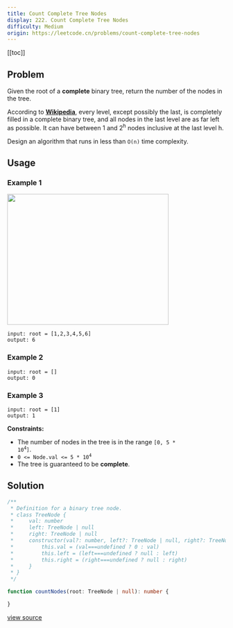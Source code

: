 ```yaml
---
title: Count Complete Tree Nodes
display: 222. Count Complete Tree Nodes
difficulty: Medium
origin: https://leetcode.cn/problems/count-complete-tree-nodes
---
```


[[toc]]

## Problem

Given the root of a **complete** binary tree, return the number of the nodes in the tree.

According to **<a href="http://en.wikipedia.org/wiki/Binary_tree#Types_of_binary_trees" target="_blank">Wikipedia</a>**, every level, except possibly the last, is completely filled in a complete binary tree, and all nodes in the last level are as far left as possible. It can have between 1 and 2<sup>h</sup> nodes inclusive at the last level h.

Design an algorithm that runs in less than `O(n)` time complexity.

## Usage

### Example 1

<img alt="" src="https://assets.leetcode.com/uploads/2021/01/14/complete.jpg" style="width: 372px; height: 302px;" />

```
input: root = [1,2,3,4,5,6]
output: 6
```

### Example 2

```
input: root = []
output: 0
```

### Example 3

```
input: root = [1]
output: 1
```

**Constraints:**

- The number of nodes in the tree is in the range <code>[0, 5 * 10<sup>4</sup>]</code>.
- <code>0 &lt;= Node.val &lt;= 5 * 10<sup>4</sup></code>
- The tree is guaranteed to be **complete**.


## Solution

```ts
/**
 * Definition for a binary tree node.
 * class TreeNode {
 *     val: number
 *     left: TreeNode | null
 *     right: TreeNode | null
 *     constructor(val?: number, left?: TreeNode | null, right?: TreeNode | null) {
 *         this.val = (val===undefined ? 0 : val)
 *         this.left = (left===undefined ? null : left)
 *         this.right = (right===undefined ? null : right)
 *     }
 * }
 */

function countNodes(root: TreeNode | null): number {

}
```

[view source](https://leetcode.cn/problems/count-complete-tree-nodes)
